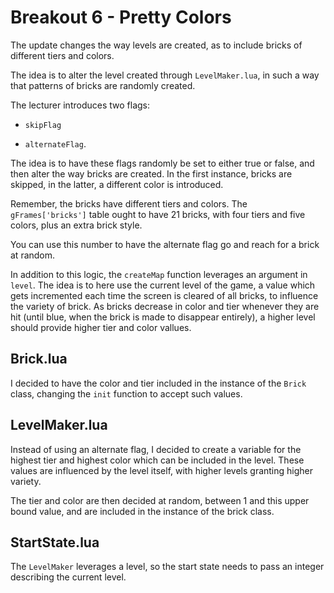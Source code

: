 # Breakout 6 - Pretty Colors

The update changes the way levels are created, as to include bricks of different tiers and colors.

The idea is to alter the level created through `LevelMaker.lua`, in such a way that patterns of bricks are randomly created.

The lecturer introduces two flags:

- `skipFlag`

- `alternateFlag`.

The idea is to have these flags randomly be set to either true or false, and then alter the way bricks are created. In the first instance, bricks are skipped, in the latter, a different color is introduced.

Remember, the bricks have different tiers and colors. The `gFrames['bricks']` table ought to have 21 bricks, with four tiers and five colors, plus an extra brick style.

You can use this number to have the alternate flag go and reach for a brick at random.

In addition to this logic, the `createMap` function leverages an argument in `level`. The idea is to here use the current level of the game, a value which gets incremented each time the screen is cleared of all bricks, to influence the variety of brick. As bricks decrease in color and tier whenever they are hit (until blue, when the brick is made to disappear entirely), a higher level should provide higher tier and color vallues.

## Brick.lua

I decided to have the color and tier included in the instance of the `Brick` class, changing the `init` function to accept such values.

## LevelMaker.lua

Instead of using an alternate flag, I decided to create a variable for the highest tier and highest color which can be included in the level. These values are influenced by the level itself, with higher levels granting higher variety.

The tier and color are then decided at random, between 1 and this upper bound value, and are included in the instance of the brick class.

## StartState.lua

The `LevelMaker` leverages a level, so the start state needs to pass an integer describing the current level.
